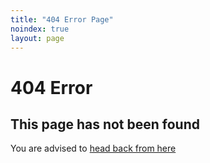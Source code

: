 ```yaml
---
title: "404 Error Page"
noindex: true
layout: page
---
```


# 404 Error

## This page has not been found

You are advised to [head back from here](/)
